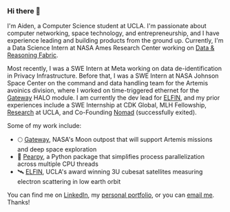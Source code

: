 ### Hi there 👋

I'm Aiden, a Computer Science student at UCLA. I'm passionate about computer networking, space technology, and entrepreneurship, and I have experience leading and building products from the ground up. Currently, I'm a Data Science Intern at NASA Ames Research Center working on [Data & Reasoning Fabric](https://drf.nasa.gov/).

Most recently, I was a SWE Intern at Meta working on data de-identification in Privacy Infrastructure. Before that, I was a SWE Intern at NASA Johnson Space Center on the command and data handling team for the Artemis avoinics division, where I worked on time-triggered ethernet for the [Gateway](https://www.nasa.gov/gateway/overview) HALO module. I am currently the dev lead for [ELFIN](https://elfin.igpp.ucla.edu/), and my prior experiences include a SWE Internship at CDK Global, MLH Fellowship, [Research](https://www.cjkimlab.ucla.edu/) at UCLA, and Co-Founding [Nomad](https://www.linkedin.com/company/vhomesgroup) (successfully exited).
  
Some of my work include:  
- 🌕 [Gateway](https://www.nasa.gov/gateway), NASA's Moon outpost that will support Artemis missions and deep space exploration
- 🍐 [Pearpy](https://pypi.org/project/pearpy/), a Python package that simplifies process parallelization across multiple CPU threads
- 🛰️ [ELFIN](https://elfin.igpp.ucla.edu/), UCLA's award winning 3U cubesat satellites measuring electron scattering in low earth orbit 

You can find me on [LinkedIn](https://www.linkedin.com/in/aidenszeto/), my [personal portfolio](https://aidenszeto.me/), or you can [email me](mailto:aidenszeto@g.ucla.edu). Thanks! 
